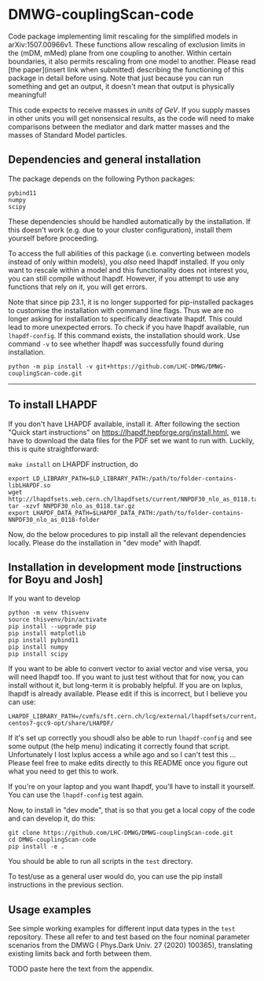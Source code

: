 # DMWG-couplingScan-code
Code package implementing limit rescaling for the simplified models in arXiv:1507.00966v1. These functions allow rescaling of exclusion limits in the (mDM, mMed) plane from one coupling to another. Within certain boundaries, it also permits rescaling from one model to another. Please read [the paper](insert link when submitted) describing the functioning of this package in detail before using. Note that just because you can run something and get an output, it doesn't mean that output is physically meaningful!

This code expects to receive masses *in units of GeV*. If you supply masses in other units you will get nonsensical results, as the code will need to make comparisons between the mediator and dark matter masses and the masses of Standard Model particles.

## Dependencies and general installation

The package depends on the following Python packages:

```
pybind11
numpy
scipy
```
These dependencies should be handled automatically by the installation. If this doesn't work (e.g. due to your cluster configuration), install them yourself before proceeding.

To access the full abilities of this package (i.e. converting between models instead of only within models), you *also* need lhapdf installed. If you only want to rescale within a model and this functionality does not interest you, you can still compile without lhapdf. However, if you attempt to use any functions that rely on it, you will get errors.

Note that since pip 23.1, it is no longer supported for pip-installed packages to customise the installation with command line flags. Thus we are no longer asking for installation to specifically deactivate lhapdf. This could lead to more unexpected errors. To check if you have lhapdf available, run `lhapdf-config`. If this command exists, the installation should work. Use command `-v` to see whether lhapdf was successfully found during installation.

```
python -m pip install -v git+https://github.com/LHC-DMWG/DMWG-couplingScan-code.git
```

****


## To install LHAPDF 

If you don't have LHAPDF available, install it. After following the section "Quick start instructions" on https://lhapdf.hepforge.org/install.html, we have to download the data files for the PDF set we want to run with. Luckily, this is quite straightforward:

```make install```
on LHAPDF instruction, do
```
export LD_LIBRARY_PATH=$LD_LIBRARY_PATH:/path/to/folder-contains-libLHAPDF.so
wget http://lhapdfsets.web.cern.ch/lhapdfsets/current/NNPDF30_nlo_as_0118.tar.gz
tar -xzvf NNPDF30_nlo_as_0118.tar.gz
export LHAPDF_DATA_PATH=$LHAPDF_DATA_PATH:/path/to/folder-contains-NNPDF30_nlo_as_0118-folder
```
Now, do the below procedures to pip install all the relevant dependencies locally. Please do the installation in "dev mode" with lhapdf.

## Installation in development mode [instructions for Boyu and Josh]

If you want to develop

```
python -m venv thisvenv
source thisvenv/bin/activate
pip install --upgrade pip
pip install matplotlib
pip install pybind11
pip install numpy
pip install scipy
```

If you want to be able to convert vector to axial vector and vise versa, you will need lhapdf too. If you want to just test without that for now, you can install without it, but long-term it is probably helpful. If you are on lxplus, lhapdf is already available. Please edit if this is incorrect, but I believe you can use:
```
LHAPDF_LIBRARY_PATH=/cvmfs/sft.cern.ch/lcg/external/lhapdfsets/current/:/cvmfs/sft.cern.ch/lcg/releases/LCG_97python3/MCGenerators/lhapdf/6.2.3/x86_64-centos7-gcc9-opt/share/LHAPDF/
```
If it's set up correctly you shoudl also be able to run `lhapdf-config` and see some output (the help menu) indicating it correctly found that script. Unfortunately I lost lxplus access a while ago and so I can't test this ... Please feel free to make edits directly to this README once you figure out what you need to get this to work.

If you're on your laptop and you want lhapdf, you'll have to install it yourself. You can use the `lhapdf-config` test again.

Now, to install in "dev mode", that is so that you get a local copy of the code and can develop it, do this:

```
git clone https://github.com/LHC-DMWG/DMWG-couplingScan-code.git
cd DMWG-couplingScan-code
pip install -e .
```

You should be able to run all scripts in the `test` directory.

To test/use as a general user would do, you can use the pip install instructions in the previous section. 

## Usage examples

See simple working examples for different input data types in the `test` repository. These all refer to and test based on the four nominal parameter scenarios from the DMWG ( Phys.Dark Univ. 27 (2020) 100365), translating existing limits back and forth between them.

TODO paste here the text from the appendix.
